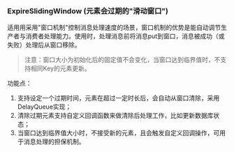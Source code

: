 ### ExpireSlidingWindow (元素会过期的"滑动窗口")

适用用采用"窗口机制"控制消息处理速度的场景，窗口机制的优势是能自动调节生产者与消费者处理能力。使用时，处理消息前将消息put到窗口，消息被成功（或失败）处理后从窗口移除。

> 注意：窗口大小为初始化后的固定值不会变化，当窗口达到临界值时，不支持相同Key的元素更新。

功能点：

1. 支持设定一个过期时间，元素在超过一定时长后，会自动从窗口清除，采用DelayQueue实现；
2. 清除过期元素支持自定义回调函数来做清除后处理工作，比如更新数据库状态；
3. 当窗口达到临界值大小时，不接受新的元素，且会触发自定义回调操作，可用于消息处理的担保机制。
